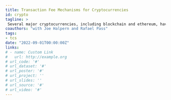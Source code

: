 ```yaml
---
title: Transaction Fee Mechanisms for Cryptocurrencies
id: crypto
tagline: >
 Several major cryptocurrencies, including blockchain and ethereum, have transaction fee "auctions", where users bid to have their transactions included by miners. One unique feature of these auctions is that the "auctioneer" is the miner, who is not a trusted party. Several recent papers have formalized these transaction fee mechanisms, and identified challenges in getting simultaneously user and miner incentive compatibility. We focus specifically on mechanisms that guarantee *miner* incentive compatibility, and show how these mechanisms affect the social welfare of transacting parties. In this way, our work can be viewed as identifying the "price" of user incentive compatible -- how much does social welfare decrease when we require that our mechanism is truthful? 
coauthors: "with Joe Halpern and Rafael Pass"
tags:
- tcs
date: "2022-09-01T00:00:00Z"
links:
# - name: Custom Link
#   url: http://example.org
# url_code: '#'
# url_dataset: '#'
# url_poster: '#'
# url_project: ''
# url_slides: ''
# url_source: '#'
# url_video: '#'
---
```

